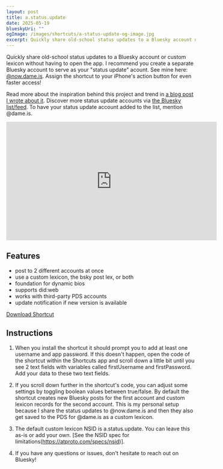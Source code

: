 ```yaml
---
layout: post
title: a.status.update
date: 2025-05-19
blueskyUri: ""
ogImage: /images/shortcuts/a-status-update-og-image.jpg
excerpt: Quickly share old-school status updates to a Bluesky account or custom lexicon without having to open the app. Assign it to the iPhone's action button for even faster access!
---
```


Quickly share old-school status updates to a Bluesky account or custom lexicon without having to open the app. I recommend you create a separate Bluesky account to serve as your "status update" acount. See mine here: [@now.dame.is](https://bsky.app/profile/did:plc:jucg4ddb2budmcy2pjo5fo2g). Assign the shortcut to your iPhone's action button for even faster access!

Read more about the inspiration behind this project and trend in [a blog post I wrote about it](https://dame.is/writing/blogs/why-i-started-posting-like-its-the-2000s-again/). Discover more status update accounts via [the Bluesky list/feed]( https://bsky.app/profile/dame.is/lists/3loy6eehhef2k). To have your status update account added to the list, mention @dame.is.

<div class="responsive-iframe-container">
<iframe width="560" height="315" src="https://www.youtube-nocookie.com/embed/DV-mYClT_Tc?si=-9w82-cLt6m_5dNW&amp;controls=0" title="YouTube video player" frameborder="0" allow="accelerometer; autoplay; clipboard-write; encrypted-media; gyroscope; picture-in-picture; web-share" referrerpolicy="strict-origin-when-cross-origin" allowfullscreen></iframe>
</div>

## Features

- post to 2 different accounts at once
- use a custom lexicon, the bsky post lex, or both
- foundation for dynamic bios
- supports did:web
- works with third-party PDS accounts
- update notification if new version is available

[Download Shortcut](https://www.icloud.com/shortcuts/3312d6121107494c9554363d5e12000b)

## Instructions

1. When you install the shortcut it should prompt you to add at least one username and app password. If this doesn't happen, open the code of the shortcut within the Shortcuts app and scroll down a little bit until you see 2 text fields with variables called firstUsername and firstPassword. Add your data to these two text fields.

2. If you scroll down further in the shortcut's code, you can adjust some settings by toggling boolean values between true/false. By default the shortcut creates new Bluesky posts for the first account and custom lexicon records for the second account. This is my personal setup because I share the status updates to @now.dame.is and then they also get saved to the PDS for @dame.is as a custom lexicon.

3. The default custom lexicon NSID is a.status.update. You can leave this as-is or add your own. [See the NSID spec for limitations(https://atproto.com/specs/nsid)].

4. If you have any questions or issues, don't hesitate to reach out on Bluesky!